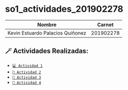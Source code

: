 # so1_actividades_201902278
| Nombre                                | Carnet    |
|---------------------------------------|-----------|
| Kevin Estuardo Palacios Quiñonez      | 201902278 |
## 🪄 Actividades Realizadas:
- [`💻 Actividad 1`](./actividad1/README.md)
- [`👤 Actividad 2`](./actividad2/actividad2.sh)
- [`👥 Actividad 3`](./actividad3/README.md)
- [`📝 Actividad 4`](./actividad4/)